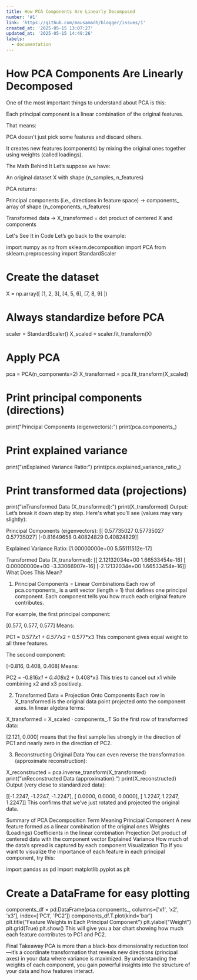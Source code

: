 ```yaml
---
title: How PCA Components Are Linearly Decomposed
number: '#1'
link: 'https://github.com/mausamadh/blogger/issues/1'
created_at: '2025-05-15 13:07:27'
updated_at: '2025-05-15 14:49:26'
labels:
  - documentation
---
```

# How PCA Components Are Linearly Decomposed
One of the most important things to understand about PCA is this:

Each principal component is a linear combination of the original features.

That means:

PCA doesn't just pick some features and discard others.

It creates new features (components) by mixing the original ones together using weights (called loadings).

The Math Behind It
Let’s suppose we have:

An original dataset X with shape (n_samples, n_features)

PCA returns:

Principal components (i.e., directions in feature space) → components_ array of shape (n_components, n_features)

Transformed data → X_transformed = dot product of centered X and components

Let's See It in Code
Let’s go back to the example:

import numpy as np
from sklearn.decomposition import PCA
from sklearn.preprocessing import StandardScaler

# Create the dataset
X = np.array([
    [1, 2, 3],
    [4, 5, 6],
    [7, 8, 9]
])

# Always standardize before PCA
scaler = StandardScaler()
X_scaled = scaler.fit_transform(X)

# Apply PCA
pca = PCA(n_components=2)
X_transformed = pca.fit_transform(X_scaled)

# Print principal components (directions)
print("Principal Components (eigenvectors):")
print(pca.components_)

# Print explained variance
print("\nExplained Variance Ratio:")
print(pca.explained_variance_ratio_)

# Print transformed data (projections)
print("\nTransformed Data (X_transformed):")
print(X_transformed)
Output:
Let’s break it down step by step. Here's what you’ll see (values may vary slightly):

Principal Components (eigenvectors):
[[ 0.57735027  0.57735027  0.57735027]
 [-0.81649658  0.40824829  0.40824829]]

Explained Variance Ratio:
[1.00000000e+00 5.55111512e-17]

Transformed Data (X_transformed):
[[ 2.12132034e+00  1.66533454e-16]
 [ 0.00000000e+00 -3.33066907e-16]
 [-2.12132034e+00  1.66533454e-16]]
What Does This Mean?
1. Principal Components = Linear Combinations
Each row of pca.components_ is a unit vector (length = 1) that defines one principal component. Each component tells you how much each original feature contributes.

For example, the first principal component:

[0.577, 0.577, 0.577]
Means:

PC1 = 0.577*x1 + 0.577*x2 + 0.577*x3
This component gives equal weight to all three features.

The second component:

[-0.816, 0.408, 0.408]
Means:

PC2 = -0.816*x1 + 0.408*x2 + 0.408*x3
This tries to cancel out x1 while combining x2 and x3 positively.

2. Transformed Data = Projection Onto Components
Each row in X_transformed is the original data point projected onto the component axes. In linear algebra terms:

X_transformed = X_scaled · components_.T
So the first row of transformed data:

[2.121, 0.000]
means that the first sample lies strongly in the direction of PC1 and nearly zero in the direction of PC2.

3. Reconstructing Original Data
You can even reverse the transformation (approximate reconstruction):

X_reconstructed = pca.inverse_transform(X_transformed)
print("\nReconstructed Data (approximation):")
print(X_reconstructed)
Output (very close to standardized data):

[[-1.2247, -1.2247, -1.2247],
 [ 0.0000,  0.0000,  0.0000],
 [ 1.2247,  1.2247,  1.2247]]
This confirms that we’ve just rotated and projected the original data.

Summary of PCA Decomposition
Term	Meaning
Principal Component	A new feature formed as a linear combination of the original ones
Weights (Loadings)	Coefficients in the linear combination
Projection	Dot product of centered data with the component vector
Explained Variance	How much of the data’s spread is captured by each component
Visualization Tip
If you want to visualize the importance of each feature in each principal component, try this:

import pandas as pd
import matplotlib.pyplot as plt

# Create a DataFrame for easy plotting
components_df = pd.DataFrame(pca.components_, columns=['x1', 'x2', 'x3'], index=['PC1', 'PC2'])
components_df.T.plot(kind='bar')
plt.title("Feature Weights in Each Principal Component")
plt.ylabel("Weight")
plt.grid(True)
plt.show()
This will give you a bar chart showing how much each feature contributes to PC1 and PC2.

Final Takeaway
PCA is more than a black-box dimensionality reduction tool—it’s a coordinate transformation that reveals new directions (principal axes) in your data where variance is maximized. By understanding the weights of each component, you gain powerful insights into the structure of your data and how features interact.
